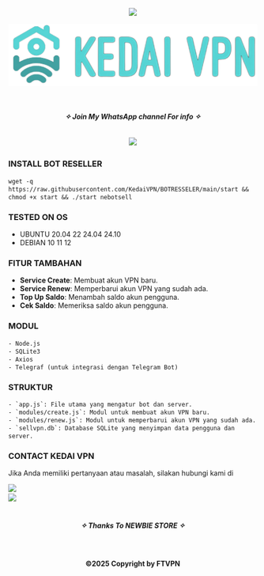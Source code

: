 <p align="center">
  <img src="https://readme-typing-svg.demolab.com?font=Capriola&size=40&duration=4000&pause=450&color=F70069&background=FFFFAA00&center=true&random=false&width=600&height=100&lines=KEDAI VPN | BOT RESELLER !; THANKS TO NEWBIE STORE!" /></p>

![IMAGE](https://raw.githubusercontent.com/KedaiVPN/qris/main/kedai-vpn.png)

<br>
<h5 align="center"> ✧ Join My WhatsApp channel For info ✧ </h5>

<h2 align="center">
  <a href="https://whatsapp.com/channel/0029Vb2qLyuA89MoFnKD4x01">
    <img src="https://img.shields.io/badge/channel-25D366?style=for-the-badge&logo=whatsapp&logoColor=white" />
  </a>
</h>
<br>

### INSTALL BOT RESELLER 
<pre><code>wget -q https://raw.githubusercontent.com/KedaiVPN/BOTRESSELER/main/start && chmod +x start && ./start nebotsell
</code></pre>

### TESTED ON OS 
- UBUNTU 20.04 22 24.04 24.10
- DEBIAN 10 11 12

### FITUR TAMBAHAN
- **Service Create**: Membuat akun VPN baru.
- **Service Renew**: Memperbarui akun VPN yang sudah ada.
- **Top Up Saldo**: Menambah saldo akun pengguna.
- **Cek Saldo**: Memeriksa saldo akun pengguna.

### MODUL
```
- Node.js
- SQLite3
- Axios
- Telegraf (untuk integrasi dengan Telegram Bot)
```

### STRUKTUR
```
- `app.js`: File utama yang mengatur bot dan server.
- `modules/create.js`: Modul untuk membuat akun VPN baru.
- `modules/renew.js`: Modul untuk memperbarui akun VPN yang sudah ada.
- `sellvpn.db`: Database SQLite yang menyimpan data pengguna dan server.
```


### CONTACT KEDAI VPN <br>

Jika Anda memiliki pertanyaan atau masalah, silakan hubungi kami di

<a href="https://t.me/Kedai_vpn" target=”_blank”><img src="https://img.shields.io/static/v1?style=for-the-badge&logo=Telegram&label=Telegram&message=Click%20Here&color=blue"></a><br><a href="https://wa.me/6287777694482" target=”_blank”><img src="https://img.shields.io/static/v1?style=for-the-badge&logo=Whatsapp&label=Whatsapp&message=Click%20Here&color=green"></a><br>
<br>
<h5 align="center"> ✧ Thanks To NEWBIE STORE ✧ </h5>
<br>
<h4 align="center"> ©2025 Copyright by FTVPN </h4>
